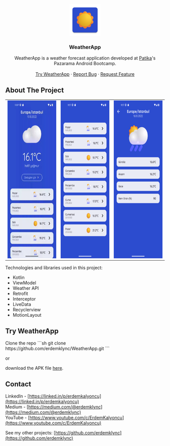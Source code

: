 <div align="center">
    <a>
        <img src="assets/logo.png" alt="Logo" width="100" height="100">
    </a>
    <h3 align="center">WeatherApp</h3>
    <p align="center">
        WeatherApp is a weather forecast application developed at <a href="patika.dev">Patika</a>'s Pazarama Android Bootcamp.
        <br />
        <br />
        <a href="#try">Try WeatherApp</a>
        ·
        <a href="https://github.com/erdemklync/WeatherApp/issues">Report Bug</a>
        ·
        <a href="https://github.com/erdemklync/WeatherApp/issues">Request Feature</a>
    </p>
</div>

## About The Project

<table align="center">
  <tr>
    <td><img src="assets/preview.gif" height="500px" /></td>
    <td><img src="assets/2.png" height="500px" /></td>
    <td><img src="assets/3.png" height="500px" /></td>
  </tr>
</table>

Technologies and libraries used in this project:
<ul>
  <li>Kotlin</li>
  <li>ViewModel</li>
  <li>Weather API</li>
  <li>Retrofit</li>
  <li>Interceptor</li>
  <li>LiveData</li>
  <li>Recyclerview</li>
  <li>MotionLayout</li>
</ul>

## Try WeatherApp
<div id="try">
Clone the repo
```sh
  git clone https://github.com/erdemklync/WeatherApp.git
```

or

download the APK file <a href="https://github.com/erdemklync/WeatherApp/releases/tag/1.0">here</a>.
</div>

## Contact

LinkedIn - [https://linked.in/p/erdemkalyoncu](https://linked.in/p/erdemkalyoncu)<br />
Medium - [https://medium.com/@erdemklync](https://medium.com/@erdemklync)<br />
YouTube - [https://www.youtube.com/c/ErdemKalyoncu](https://www.youtube.com/c/ErdemKalyoncu)<br />

See my other projects: [https://github.com/erdemklync](https://github.com/erdemklync)
